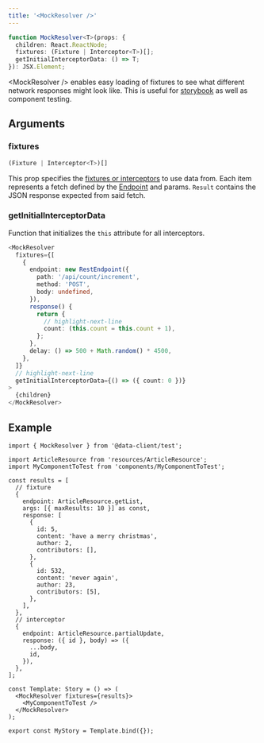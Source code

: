 ```yaml
---
title: '<MockResolver />'
---
```


<head>
  <title>MockResolver - Data Mocking for React</title>
</head>

```typescript
function MockResolver<T>(props: {
  children: React.ReactNode;
  fixtures: (Fixture | Interceptor<T>)[];
  getInitialInterceptorData: () => T;
}): JSX.Element;
```

&lt;MockResolver /\> enables easy loading of fixtures to see what different network responses might look like.
This is useful for [storybook](../guides/storybook.md) as well as component testing.

## Arguments

### fixtures

```ts
(Fixture | Interceptor<T>)[]
```

This prop specifies the [fixtures or interceptors](./Fixtures.md) to use data from. Each item represents a fetch defined by the
[Endpoint](/rest/api/Endpoint) and params. `Result` contains the JSON response expected from said fetch.

### getInitialInterceptorData

Function that initializes the `this` attribute for all interceptors.

```ts
<MockResolver
  fixtures={[
    {
      endpoint: new RestEndpoint({
        path: '/api/count/increment',
        method: 'POST',
        body: undefined,
      }),
      response() {
        return {
          // highlight-next-line
          count: (this.count = this.count + 1),
        };
      },
      delay: () => 500 + Math.random() * 4500,
    },
  ]}
  // highlight-next-line
  getInitialInterceptorData={() => ({ count: 0 })}
>
  {children}
</MockResolver>
```

## Example

```tsx
import { MockResolver } from '@data-client/test';

import ArticleResource from 'resources/ArticleResource';
import MyComponentToTest from 'components/MyComponentToTest';

const results = [
  // fixture
  {
    endpoint: ArticleResource.getList,
    args: [{ maxResults: 10 }] as const,
    response: [
      {
        id: 5,
        content: 'have a merry christmas',
        author: 2,
        contributors: [],
      },
      {
        id: 532,
        content: 'never again',
        author: 23,
        contributors: [5],
      },
    ],
  },
  // interceptor
  {
    endpoint: ArticleResource.partialUpdate,
    response: ({ id }, body) => ({
      ...body,
      id,
    }),
  },
];

const Template: Story = () => (
  <MockResolver fixtures={results}>
    <MyComponentToTest />
  </MockResolver>
);

export const MyStory = Template.bind({});
```
